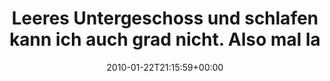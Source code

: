 ---
retweeted: false
source: <a href="http://twitter.com" rel="nofollow">Twitter Web Client</a>
entities:
  hashtags: []
  symbols: []
  user_mentions: []
  urls: []
display_text_range:
- '0'
- '98'
favorite_count: '0'
id_str: '8084671856'
truncated: false
retweet_count: '0'
id: '8084671856'
created_at: Fri Jan 22 21:15:59 +0000 2010
favorited: false
full_text: Leeres Untergeschoss und schlafen kann ich auch grad nicht. Also mal laut
  die Advent EP reinlegen.
lang: de
tags:
- pesos/twitter
date: '2010-01-22T21:15:59+00:00'
src: https://twitter.com/bascht/status/8084671856
original_url: https://twitter.com/bascht/status/8084671856
type: twitter_tweet
text: Leeres Untergeschoss und schlafen kann ich auch grad nicht. Also mal laut die
  Advent EP reinlegen.
title: Leeres Untergeschoss und schlafen kann ich auch grad nicht. Also mal la

---